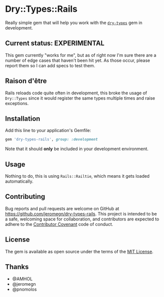 # Dry::Types::Rails

Really simple gem that will help you work with the [`dry-types`](https://github.com/dryrb/dry-types) gem in development.

## Current status: EXPERIMENTAL

This gem currently "works for me", but as of right now I'm sure there are a number of edge cases that haven't been hit yet.  As those occur, please report them so I can add specs to test them.

## Raison d'être

Rails reloads code quite often in development, this broke the usage of `Dry::Types` since it would register the same types multiple times and raise exceptions.

## Installation

Add this line to your application's Gemfile:

```ruby
gem 'dry-types-rails', group: :development
```

Note that it should __only__ be included in your development environment.

## Usage

Nothing to do, this is using `Rails::Railtie`, which means it gets loaded automatically.

## Contributing

Bug reports and pull requests are welcome on GitHub at https://github.com/jeromegn/dry-types-rails. This project is intended to be a safe, welcoming space for collaboration, and contributors are expected to adhere to the [Contributor Covenant](http://contributor-covenant.org) code of conduct.

## License

The gem is available as open source under the terms of the [MIT License](http://opensource.org/licenses/MIT).

## Thanks

- @AMHOL
- @jeromegn
- @pnomolos



